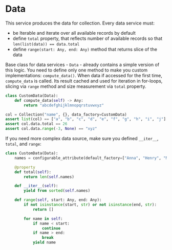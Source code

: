 # Data


This service produces the data for collection. Every data service must:

* be Iterable and iterate over all available records by default
* define `total` property, that reflects number of available records so that
  `len(list(data)) == data.total`
* define `range(start: Any, end: Any)` method that returns slice of the data

Base class for data services - `Data` - already contains a simple version of
this logic. You need to define only one method to make you custom
implementations: `compute_data()`. When data if accessed for the first time,
`compute_data` is called. Its result cached and used for iteration in
for-loops, slicing via `range` method and size measurement via `total`
property.


```python
class CustomData(Data):
    def compute_data(self) -> Any:
        return "abcdefghijklmnopqrstuvwxyz"

col = Collection("name", {}, data_factory=CustomData)
assert list(col) == ["a", "b", "c", "d", "e", "f", "g", "h", "i", "j"]
assert col.data.total == 26
assert col.data.range(-3, None) == "xyz"

```

If you need more complex data source, make sure you defined `__iter__`,
`total`, and `range`:

```python
class CustomData(Data):
    names = configurable_attribute(default_factory=["Anna", "Henry", "Mary"])

    @property
    def total(self):
        return len(self.names)

    def __iter__(self):
        yield from sorted(self.names)

    def range(self, start: Any, end: Any):
        if not isinstance(start, str) or not isinstance(end, str):
            return []

        for name in self:
            if name < start:
                continue
            if name > end:
                break
            yield name

```
